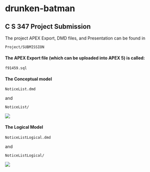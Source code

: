 # drunken-batman
C S 347 Project Submission
-------------------------
The project APEX Export, DMD files, and Presentation can be found in 

```
Project/SUBMISSION
```
#### The APEX Export file (which can be uploaded into APEX 5) is called:
```
f91459.sql
```

#### The Conceptual model
```
NoticeList.dmd
```
and
```
NoticeList/
```

![](/Project/SUBMISSION/NoticeList.png)

#### The Logical Model
```
NoticeListLogical.dmd
```
and
```
NoticeListLogical/
```

![](/Project/SUBMISSION/NoticeListLogical.png)